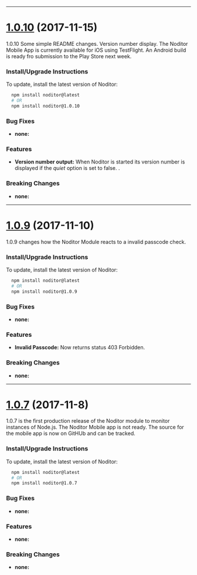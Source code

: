 
---

# [1.0.10](https://www.npmjs.com/package/noditor) (2017-11-15)

1.0.10 Some simple README changes. Version number display. The Noditor Mobile App
is currently available for iOS using TestFlight. An Android build is ready fro submission to the
Play Store next week.

### Install/Upgrade Instructions

To update, install the latest version of Noditor:

```bash
  npm install noditor@latest
  # OR
  npm install noditor@1.0.10
```

### Bug Fixes

* **none:**

### Features

* **Version number output:** When Noditor is started its version number is displayed if the *quiet* option is
set to false. .

### Breaking Changes

* **none:**


---

# [1.0.9](https://www.npmjs.com/package/noditor) (2017-11-10)

1.0.9 changes how the Noditor Module reacts to a invalid passcode check.

### Install/Upgrade Instructions

To update, install the latest version of Noditor:

```bash
  npm install noditor@latest
  # OR
  npm install noditor@1.0.9
```

### Bug Fixes

* **none:**

### Features

* **Invalid Passcode:** Now returns status 403 Forbidden.

### Breaking Changes

* **none:**

---

# [1.0.7](https://www.npmjs.com/package/noditor) (2017-11-8)

1.0.7 is the first production release of the Noditor module to monitor instances of Node.js. The
Noditor Mobile app is not ready. The source for the mobile app is now on GitHUb and can be tracked.

### Install/Upgrade Instructions

To update, install the latest version of Noditor:

```bash
  npm install noditor@latest
  # OR
  npm install noditor@1.0.7
```

### Bug Fixes

* **none:**

### Features

* **none:**

### Breaking Changes

* **none:**
